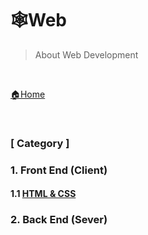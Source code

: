 # 🕸Web

> About Web Development

<br>

[🏠Home](https://github.com/batboy118/Study_Note)

<br>

### [ Category ]

### 1. Front End (Client)

#### 			1.1 [HTML & CSS](HTML_CSS)

### 2. Back End (Sever)